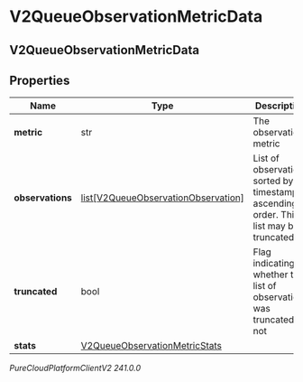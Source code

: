 # V2QueueObservationMetricData

## V2QueueObservationMetricData

## Properties

|Name | Type | Description | Notes|
|------------ | ------------- | ------------- | -------------|
| **metric** | str | The observation metric | [optional] |
| **observations** | [list[V2QueueObservationObservation]](V2QueueObservationObservation) | List of observations sorted by timestamp in ascending order. This list may be truncated. | [optional] |
| **truncated** | bool | Flag indicating whether the list of observations was truncated or not | [optional] |
| **stats** | [V2QueueObservationMetricStats](V2QueueObservationMetricStats) |  | [optional] |



_PureCloudPlatformClientV2 241.0.0_
